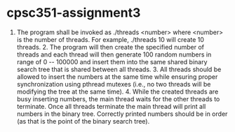 # cpsc351-assignment3
1.  The program shall be invoked as ./threads &lt;number> where &lt;number> is the number of threads.  For example, ./threads 10 will create 10 threads.  2. The program will then create the specified number of threads and each thread will then generate 100 random numbers in range of 0 -- 100000 and insert them into the same shared binary search tree that is shared between all threads.  3.  All threads should be allowed to insert the numbers at the same time while ensuring proper synchronization using pthread mutexes (i.e., no two threads will be modifying the tree at the same time).  4. While the created threads are busy inserting numbers, the main thread waits for the other threads to terminate.  Once all threads terminate the main thread will print all numbers in the binary tree. Correctly printed numbers should be in order (as that is the point of the binary search tree).
